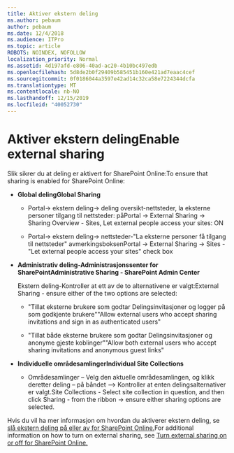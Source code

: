 ```yaml
---
title: Aktiver ekstern deling
ms.author: pebaum
author: pebaum
ms.date: 12/4/2018
ms.audience: ITPro
ms.topic: article
ROBOTS: NOINDEX, NOFOLLOW
localization_priority: Normal
ms.assetid: 4d197afd-e806-40ad-ac20-4b10bc497edb
ms.openlocfilehash: 5d8de2b0f29409b585451b160e421ad7eaac4cef
ms.sourcegitcommit: 0f0186044a3597e42ad14c32ca58e7224344dcfa
ms.translationtype: MT
ms.contentlocale: nb-NO
ms.lasthandoff: 12/15/2019
ms.locfileid: "40052730"
---
```

# <a name="enable-external-sharing"></a><span data-ttu-id="f673d-102">Aktiver ekstern deling</span><span class="sxs-lookup"><span data-stu-id="f673d-102">Enable external sharing</span></span>

 <span data-ttu-id="f673d-103">Slik sikrer du at deling er aktivert for SharePoint Online:</span><span class="sxs-lookup"><span data-stu-id="f673d-103">To ensure that sharing is enabled for SharePoint Online:</span></span>
  
- <span data-ttu-id="f673d-104">**Global deling**</span><span class="sxs-lookup"><span data-stu-id="f673d-104">**Global Sharing**</span></span>
    
  - <span data-ttu-id="f673d-105">Portal-\> ekstern deling-\> deling oversikt-nettsteder, la eksterne personer tilgang til nettsteder: på</span><span class="sxs-lookup"><span data-stu-id="f673d-105">Portal -\> External Sharing -\> Sharing Overview - Sites, Let external people access your sites: ON</span></span>
    
  - <span data-ttu-id="f673d-106">Portal-\> ekstern deling-\> nettsteder-"La eksterne personer få tilgang til nettsteder" avmerkingsboksen</span><span class="sxs-lookup"><span data-stu-id="f673d-106">Portal -\> External Sharing -\> Sites - "Let external people access your sites" check box</span></span>
    
- <span data-ttu-id="f673d-107">**Administrativ deling-Administrasjonssenter for SharePoint**</span><span class="sxs-lookup"><span data-stu-id="f673d-107">**Administrative Sharing - SharePoint Admin Center**</span></span>
    
    <span data-ttu-id="f673d-108">Ekstern deling-Kontroller at ett av de to alternativene er valgt:</span><span class="sxs-lookup"><span data-stu-id="f673d-108">External Sharing - ensure either of the two options are selected:</span></span>
    
  - <span data-ttu-id="f673d-109">"Tillat eksterne brukere som godtar Delingsinvitasjoner og logger på som godkjente brukere"</span><span class="sxs-lookup"><span data-stu-id="f673d-109">"Allow external users who accept sharing invitations and sign in as authenticated users"</span></span>
    
  - <span data-ttu-id="f673d-110">"Tillat både eksterne brukere som godtar Delingsinvitasjoner og anonyme gjeste koblinger"</span><span class="sxs-lookup"><span data-stu-id="f673d-110">"Allow both external users who accept sharing invitations and anonymous guest links"</span></span>
    
- <span data-ttu-id="f673d-111">**Individuelle områdesamlinger**</span><span class="sxs-lookup"><span data-stu-id="f673d-111">**Individual Site Collections**</span></span>
    
  - <span data-ttu-id="f673d-112">Områdesamlinger – Velg den aktuelle områdesamlingen, og klikk deretter deling – på båndet –\> Kontroller at enten delingsalternativer er valgt.</span><span class="sxs-lookup"><span data-stu-id="f673d-112">Site Collections - Select site collection in question, and then click Sharing - from the ribbon -\> ensure either sharing options are selected.</span></span>
    
<span data-ttu-id="f673d-113">Hvis du vil ha mer informasjon om hvordan du aktiverer ekstern deling, se [slå ekstern deling på eller av for SharePoint Online.](https://go.microsoft.com/fwlink/?linkid=2047681&amp;clcid=0x409)</span><span class="sxs-lookup"><span data-stu-id="f673d-113">For additional information on how to turn on external sharing, see [Turn external sharing on or off for SharePoint Online.](https://go.microsoft.com/fwlink/?linkid=2047681&amp;clcid=0x409)</span></span>
  

